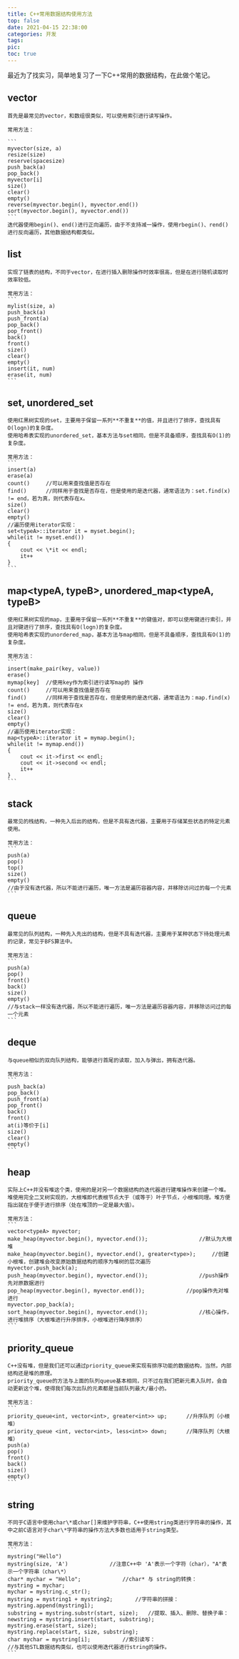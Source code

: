 ```yaml
---
title: C++常用数据结构使用方法
top: false
date: 2021-04-15 22:38:00
categories: 开发
tags:
pic:
toc: true
---
```


最近为了找实习，简单地复习了一下C++常用的数据结构，在此做个笔记。

vector<typeA>
-----
	首先是最常见的vector，和数组很类似，可以使用索引进行读写操作。

	常用方法：

	```
	myvector(size, a)
	resize(size)
	reserve(spacesize)
	push_back(a)
	pop_back()
	myvector[i]
	size()
	clear()
	empty()
	reverse(myvector.begin(), myvector.end())
	sort(myvector.begin(), myvector.end())
	```
	迭代器使用begin()、end()进行正向遍历，由于不支持减一操作，使用rbegin()、rend()进行反向遍历，其他数据结构都类似。

list<typeA>
-----
	实现了链表的结构，不同于vector，在进行插入删除操作时效率很高，但是在进行随机读取时效率较低。

	常用方法：
	```
	mylist(size, a)
	push_back(a)
	push_front(a)
	pop_back()
	pop_front()
	back()
	front()
	size()
	clear()
	empty()
	insert(it, num)
	erase(it, num)
	```

set<typeA>, unordered_set<typeA>
-----
	使用红黑树实现的set，主要用于保留一系列**不重复**的值，并且进行了排序，查找具有O(logn)的复杂度。
	使用哈希表实现的unordered_set，基本方法与set相同，但是不具备顺序，查找具有O(1)的复杂度。

	常用方法：
	```
	insert(a)
	erase(a)
	count()		//可以用来查找值是否存在
	find()		//同样用于查找是否存在，但是使用的是迭代器，通常语法为：set.find(x) != end，若为真，则代表存在x。
	size()
	clear()
	empty()
	//遍历使用iterator实现：
	set<typeA>::iterator it = myset.begin();
	while(it != myset.end())
	{
		cout << \*it << endl;
		it++
	}
	```

map<typeA, typeB>, unordered_map<typeA, typeB>
-----
	使用红黑树实现的map，主要用于保留一系列**不重复**的键值对，即可以使用键进行索引，并且对键进行了排序，查找具有O(logn)的复杂度。
	使用哈希表实现的unordered_map，基本方法与map相同，但是不具备顺序，查找具有O(1)的复杂度。

	常用方法：
	```
	insert(make_pair(key, value))
	erase()
	mymap[key]	//使用key作为索引进行读写map的 操作
	count()		//可以用来查找值是否存在
	find()		//同样用于查找是否存在，但是使用的是迭代器，通常语法为：map.find(x) != end，若为真，则代表存在x
	size()
	clear()
	empty()
	//遍历使用iterator实现：
	map<typeA>::iterator it = mymap.begin();
	while(it != mymap.end())
	{
		cout << it->first << endl;
		cout << it->second << endl;
		it++
	}
	```

stack<typeA>
-----
	最常见的栈结构，一种先入后出的结构，但是不具有迭代器，主要用于存储某些状态的特定元素使用。

	常用方法：
	```
	push(a)
	pop()
	top()
	size()
	empty()
	//由于没有迭代器，所以不能进行遍历，唯一方法是遍历容器内容，并移除访问过的每一个元素
	```
	
queue<typeA>
-----
	最常见的队列结构，一种先入先出的结构，但是不具有迭代器，主要用于某种状态下待处理元素的记录，常见于BFS算法中。

	常用方法：
	```
	push(a)
	pop()
	front()
	back()
	size()
	empty()
	//与stack一样没有迭代器，所以不能进行遍历，唯一方法是遍历容器内容，并移除访问过的每一个元素
	```
	
deque<typeA>
-----
	与queue相似的双向队列结构，能够进行首尾的读取，加入与弹出，拥有迭代器。

	常用方法：
	```
	push_back(a)
	pop_back()
	push_front(a)
	pop_front()
	back()
	front()
	at(i)等价于[i]
	size()
	clear()
	empty()
	```

heap
-----
	实际上C++并没有堆这个类，使用的是对另一个数据结构的迭代器进行建堆操作来创建一个堆。
	堆使用完全二叉树实现的，大根堆即代表根节点大于（或等于）叶子节点，小根堆同理。堆方便指出就在于便于进行排序（处在堆顶的一定是最大值）。

	常用方法：
	```
	vector<typeA> myvector;
	make_heap(myvector.begin(), myvector.end());				//默认为大根堆
	make_heap(myvector.begin(), myvector.end(), greater<type>);		//创建小根堆，创建堆会改变原始数据结构的顺序为堆树的层次遍历
	myvector.push_back(a);
	push_heap(myvector.begin(), myvector.end());				//push操作先对原数据进行
	pop_heap(myvector.begin(), myvector.end());				//pop操作先对堆进行
	myvector.pop_back(a);
	sort_heap(myvector.begin(), myvector.end());				//核心操作，进行堆排序（大根堆进行升序排序，小根堆进行降序排序）
	```

priority_queue
-----
	C++没有堆，但是我们还可以通过priority_queue来实现有排序功能的数据结构，当然，内部结构还是堆的原理。
	priority_queue的方法与上面的队列queue基本相同，只不过在我们把新元素入队时，会自动更新这个堆，使得我们每次出队的元素都是当前队列最大/最小的。
	
	常用方法：
	```
	priority_queue<int, vector<int>, greater<int>> up;		//升序队列（小根堆）
	priority_queue <int, vector<int>, less<int>> down;		//降序队列（大根堆）
	push(a)
	pop()
	front()
	back()
	size()
	empty()
	```

string
-----
	不同于C语言中使用char\*或char[]来维护字符串，C++使用string类进行字符串的操作，其中之前C语言对于char\*字符串的操作方法大多数也适用于string类型。

	常用方法：
	```
	mystring("Hello")
	mystring(size, 'A')				//注意C++中 'A'表示一个字符（char），"A"表示一个字符串（char\*）
	char* mychar = "Hello";				//char* 与 string的转换：
	mystring = mychar;
	mychar = mystring.c_str();
	mystring = mystring1 + mystring2;		//字符串的拼接：
	mystring.append(mystring1);
	substring = mystring.substr(start, size);	//提取、插入、删除、替换子串：
	newstring = mystring.insert(start, substring);
	mystring.erase(start, size);
	mystring.replace(start, size, substring);
	char mychar = mystring[i];			//索引读写：
	//与其他STL数据结构类似，也可以使用迭代器进行string的操作。
	```
